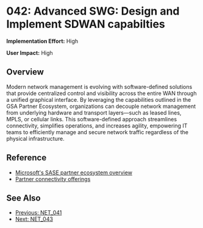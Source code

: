 ﻿# 042: Advanced SWG: Design and Implement SDWAN capabilties

**Implementation Effort:** High 

**User Impact:** High 
 
## Overview
Modern network management is evolving with software-defined solutions that provide centralized control and visibility across the entire WAN through a unified graphical interface. By leveraging the capabilities outlined in the GSA Partner Ecosystem, organizations can decouple network management from underlying hardware and transport layers—such as leased lines, MPLS, or cellular links. This software-defined approach streamlines connectivity, simplifies operations, and increases agility, empowering IT teams to efficiently manage and secure network traffic regardless of the physical infrastructure.

## Reference

- [Microsoft's SASE partner ecosystem overview](aka.ms/gsa-partner-ecosystems)
- [Partner connectivity offerings](https://learn.microsoft.com/en-us/entra/global-secure-access/partner-ecosystems-overview#partner-connectivity-offerings)

## See Also
- [Previous: NET_041](NET_041.md)
- [Next: NET_043](NET_043.md)
